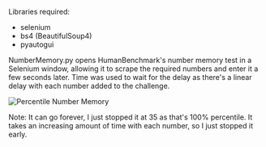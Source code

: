 Libraries required:
- selenium 
- bs4 (BeautifulSoup4)
- pyautogui

NumberMemory.py opens HumanBenchmark's number memory test in a Selenium window, allowing it to scrape
the required numbers and enter it a few seconds later. Time was used to wait for the delay as there's a
linear delay with each number added to the challenge.

![Percentile Number Memory](https://github.com/Peter-DeVries/Beating-Human-Benchmark/assets/71617666/b475dc3b-2d38-4cc6-9b4d-a763ae56ffc3)

Note: It can go forever, I just stopped it at 35 as that's 100% percentile. It takes an increasing
amount of time with each number, so I just stopped it early.
